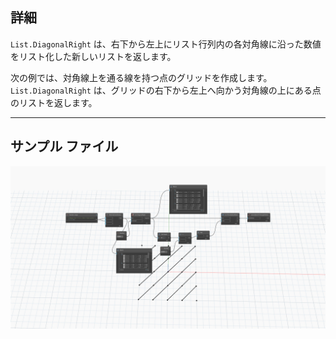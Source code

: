## 詳細
`List.DiagonalRight` は、右下から左上にリスト行列内の各対角線に沿った数値をリスト化した新しいリストを返します。

次の例では、対角線上を通る線を持つ点のグリッドを作成します。`List.DiagonalRight` は、グリッドの右下から左上へ向かう対角線の上にある点のリストを返します。

___
## サンプル ファイル

![List.DiagonalRight](./DSCore.List.DiagonalRight_img.jpg)
